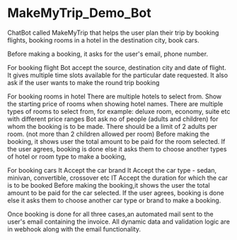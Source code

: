 # MakeMyTrip_Demo_Bot

ChatBot called MakeMyTrip that helps the user plan their trip by booking flights, booking rooms in a hotel in the destination city, book cars.
 
Before making a booking, it asks for the user's email, phone number.
 
For booking flight
Bot accept the source, destination city and date of flight.
It gives multiple time slots available for the particular date requested.
It also ask if the user wants to make the round trip booking
 
For booking rooms in hotel
There are multiple hotels to select from. Show the starting price of rooms when showing hotel names.
There are multiple types of rooms to select from, for example: deluxe room, economy, suite etc with different price ranges
Bot ask no of people (adults and children) for whom the booking is to be made. There should be a limit of 2 adults per room. (not more than 2 children allowed per room)
Before making the booking, it shows user the total amount to be paid for the room selected.
If the user agrees, booking is done else it asks them to choose another types of hotel or room type to make a booking,
 
For booking cars
It Accept the car brand
It Accept the car type - sedan, minivan, convertible, crossover etc
IT Accept the duration for which the car is to be booked
Before making the booking,it shows the user the total amount to be paid for the car selected.
If the user agrees, booking is done else it asks them to choose another car type or brand to make a booking.
 

Once booking is done for all three cases,an automated mail sent to the user's email containing the invoice.
All dynamic data and validation logic are in webhook along with the email functionality.

